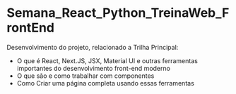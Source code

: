 # Semana_React_Python_TreinaWeb_FrontEnd

Desenvolvimento do projeto, relacionado a Trilha Principal:

- O que é React, Next.JS, JSX, Material UI e outras ferramentas importantes do desenvolvimento front-end moderno
- O que são e como trabalhar com componentes
- Como Criar uma página completa usando essas ferramentas

